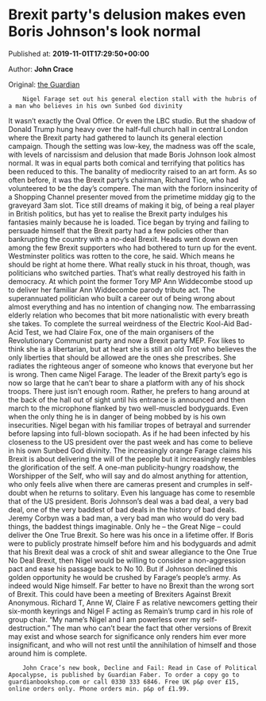 
# Brexit party's delusion makes even Boris Johnson's look normal

Published at: **2019-11-01T17:29:50+00:00**

Author: **John Crace**

Original: [the Guardian](https://www.theguardian.com/politics/2019/nov/01/brexit-party-delusion-nigel-farage-crace-sketch)


        Nigel Farage set out his general election stall with the hubris of a man who believes in his own Sunbed God divinity
      
It wasn’t exactly the Oval Office. Or even the LBC studio. But the shadow of Donald Trump hung heavy over the half-full church hall in central London where the Brexit party had gathered to launch its general election campaign. Though the setting was low-key, the madness was off the scale, with levels of narcissism and delusion that made Boris Johnson look almost normal. It was in equal parts both comical and terrifying that politics has been reduced to this. The banality of mediocrity raised to an art form.
As so often before, it was the Brexit party’s chairman, Richard Tice, who had volunteered to be the day’s compere. The man with the forlorn insincerity of a Shopping Channel presenter moved from the primetime midday gig to the graveyard 3am slot. Tice still dreams of making it big, of being a real player in British politics, but has yet to realise the Brexit party indulges his fantasies mainly because he is loaded.
Tice began by trying and failing to persuade himself that the Brexit party had a few policies other than bankrupting the country with a no-deal Brexit. Heads went down even among the few Brexit supporters who had bothered to turn up for the event. Westminster politics was rotten to the core, he said. Which means he should be right at home there.
What really stuck in his throat, though, was politicians who switched parties. That’s what really destroyed his faith in democracy. At which point the former Tory MP Ann Widdecombe stood up to deliver her familiar Ann Widdecombe parody tribute act. The superannuated politician who built a career out of being wrong about almost everything and has no intention of changing now. The embarrassing elderly relation who becomes that bit more nationalistic with every breath she takes.
To complete the surreal weirdness of the Electric Kool-Aid Bad-Acid Test, we had Claire Fox, one of the main organisers of the Revolutionary Communist party and now a Brexit party MEP. Fox likes to think she is a libertarian, but at heart she is still an old Trot who believes the only liberties that should be allowed are the ones she prescribes. She radiates the righteous anger of someone who knows that everyone but her is wrong.
Then came Nigel Farage. The leader of the Brexit party’s ego is now so large that he can’t bear to share a platform with any of his shock troops. There just isn’t enough room. Rather, he prefers to hang around at the back of the hall out of sight until his entrance is announced and then march to the microphone flanked by two well-muscled bodyguards. Even when the only thing he is in danger of being mobbed by is his own insecurities.
Nigel began with his familiar tropes of betrayal and surrender before lapsing into full-blown sociopath. As if he had been infected by his closeness to the US president over the past week and has come to believe in his own Sunbed God divinity. The increasingly orange Farage claims his Brexit is about delivering the will of the people but it increasingly resembles the glorification of the self. A one-man publicity-hungry roadshow, the Worshipper of the Self, who will say and do almost anything for attention, who only feels alive when there are cameras present and crumples in self-doubt when he returns to solitary.
Even his language has come to resemble that of the US president. Boris Johnson’s deal was a bad deal, a very bad deal, one of the very baddest of bad deals in the history of bad deals. Jeremy Corbyn was a bad man, a very bad man who would do very bad things, the baddest things imaginable. Only he – the Great Nige – could deliver the One True Brexit.
So here was his once in a lifetime offer. If Boris were to publicly prostrate himself before him and his bodyguards and admit that his Brexit deal was a crock of shit and swear allegiance to the One True No Deal Brexit, then Nigel would be willing to consider a non-aggression pact and ease his passage back to No 10. But if Johnson declined this golden opportunity he would be crushed by Farage’s people’s army. As indeed would Nige himself. Far better to have no Brexit than the wrong sort of Brexit.
This could have been a meeting of Brexiters Against Brexit Anonymous. Richard T, Anne W, Claire F as relative newcomers getting their six-month keyrings and Nigel F acting as Remain’s trump card in his role of group chair. “My name’s Nigel and I am powerless over my self-destruction.” The man who can’t bear the fact that other versions of Brexit may exist and whose search for significance only renders him ever more insignificant, and who will not rest until the annihilation of himself and those around him is complete.

        John Crace’s new book, Decline and Fail: Read in Case of Political Apocalypse, is published by Guardian Faber. To order a copy go to guardianbookshop.com or call 0330 333 6846. Free UK p&p over £15, online orders only. Phone orders min. p&p of £1.99.
      
